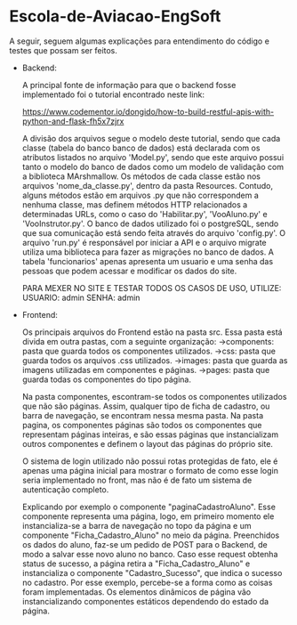 ﻿# Escola-de-Aviacao-EngSoft

A seguir, seguem algumas explicações para entendimento do código e testes que possam ser feitos.

- Backend:

	A principal fonte de informação para que o backend fosse implementado foi o tutorial
encontrado neste link:

	https://www.codementor.io/dongido/how-to-build-restful-apis-with-python-and-flask-fh5x7zjrx

	A divisão dos arquivos segue o modelo deste tutorial, sendo que cada classe (tabela do banco
banco de dados) está declarada com os atributos listados no arquivo 'Model.py', sendo que este
arquivo possui tanto o modelo do banco de dados como um modelo de validação com a biblioteca MArshmallow.
Os métodos de cada classe estão nos arquivos 'nome_da_classe.py', dentro da pasta Resources. Contudo, alguns métodos estão
em arquivos .py que não correspondem a nenhuma classe, mas definem métodos HTTP relacionados a determinadas URLs, 
como o caso do 'Habilitar.py', 'VooAluno.py' e 'VooInstrutor.py'.
	O banco de dados utilizado foi o postgreSQL, sendo que sua comunicação está sendo feita
através do arquivo 'config.py'. O arquivo 'run.py' é responsável por iniciar a API e o arquivo migrate utiliza
uma biblioteca para fazer as migrações no banco de dados.
	A tabela 'funcionarios' apenas apresenta um usuario e uma senha das pessoas que podem 
acessar e modificar os dados do site.

	PARA MEXER NO SITE E TESTAR TODOS OS CASOS DE USO, UTILIZE:
	USUARIO: admin
	SENHA: admin

- Frontend:

	Os principais arquivos do Frontend estão na pasta src. Essa pasta está divida em outra pastas, com a seguinte organização:
		->components: pasta que guarda todos os componentes utilizados.
		->css: pasta que guarda todos os arquivos .css utilizados.
		->images: pasta que guarda as imagens utilizadas em componentes e páginas.
		->pages: pasta que guarda todas os componentes do tipo página.

	Na pasta componentes, escontram-se todos os componentes utilizados que não são páginas. Assim, qualquer tipo de ficha de cadastro, ou barra de navegação, se encontram nessa mesma pasta. Na pasta pagina, os componentes páginas são todos os componentes que representam páginas inteiras, e são essas páginas que instancializam outros componentes e definem o layout das páginas do próprio site. 

	O sistema de login utilizado não possui rotas protegidas de fato, ele é apenas uma página inicial para mostrar o formato de como esse login 
	seria implementado no front, mas não é de fato um sistema de autenticação completo.

	Explicando por exemplo o componente "paginaCadastroAluno". Esse componente representa uma página, logo, em primeiro momento ele instancializa-se a barra de navegação no topo da página e um componente "Ficha_Cadastro_Aluno" no meio da página. Preenchidos os dados do aluno, faz-se um pedido de POST para o Backend, de modo a salvar esse novo aluno no banco. Caso esse request obtenha status de sucesso, a página retira a "Ficha_Cadastro_Aluno" e instancializa o componente "Cadastro_Sucesso", que indica o sucesso no cadastro. Por esse exemplo, percebe-se a forma como as coisas foram implementadas. Os elementos dinâmicos de página vão instancializando componentes estáticos dependendo do estado da página. 



	


